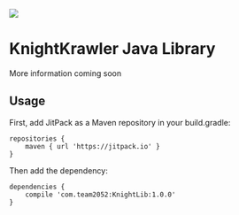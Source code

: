[![](https://jitpack.io/v/com.team2052/KnightLib.svg)](https://jitpack.io/#com.team2052/KnightLib)
# KnightKrawler Java Library

More information coming soon

## Usage
First, add JitPack as a Maven repository in your build.gradle:

```
repositories {
    maven { url 'https://jitpack.io' }
}
```

Then add the dependency:

```
dependencies {
    compile 'com.team2052:KnightLib:1.0.0'
}
```